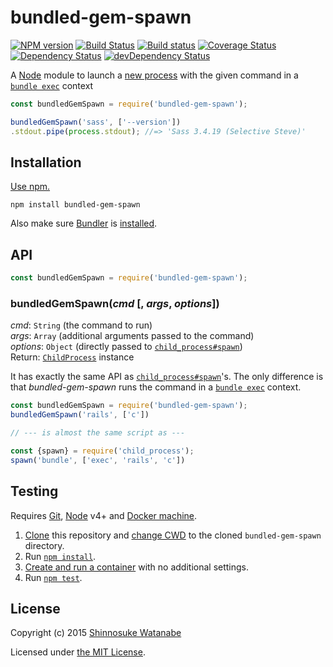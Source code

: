 # bundled-gem-spawn

[![NPM version](https://img.shields.io/npm/v/bundled-gem-spawn.svg)](https://www.npmjs.com/package/bundled-gem-spawn)
[![Build Status](https://travis-ci.org/shinnn/bundled-gem-spawn.svg?branch=master)](https://travis-ci.org/shinnn/bundled-gem-spawn)
[![Build status](https://ci.appveyor.com/api/projects/status/ssshinoo2e3fyryv/branch/master?svg=true)](https://ci.appveyor.com/project/ShinnosukeWatanabe/bundled-gem-spawn/branch/master)
[![Coverage Status](https://img.shields.io/coveralls/shinnn/bundled-gem-spawn.svg)](https://coveralls.io/github/shinnn/bundled-gem-spawn?branch=master)
[![Dependency Status](https://img.shields.io/david/shinnn/bundled-gem-spawn.svg?label=deps)](https://david-dm.org/shinnn/bundled-gem-spawn)
[![devDependency Status](https://img.shields.io/david/dev/shinnn/bundled-gem-spawn.svg?label=devDeps)](https://david-dm.org/shinnn/bundled-gem-spawn#info=devDependencies)

A [Node](https://nodejs.org/) module to launch a [new process](https://nodejs.org/api/child_process.html) with the given command in a [`bundle exec`](http://bundler.io/man/bundle-exec.1.html) context

```javascript
const bundledGemSpawn = require('bundled-gem-spawn');

bundledGemSpawn('sass', ['--version'])
.stdout.pipe(process.stdout); //=> 'Sass 3.4.19 (Selective Steve)'
```

## Installation

[Use npm.](https://docs.npmjs.com/cli/install)

```
npm install bundled-gem-spawn
```

Also make sure [Bundler](http://bundler.io/) is [installed](http://bundler.io/#getting-started).

## API

```javascript
const bundledGemSpawn = require('bundled-gem-spawn');
```

### bundledGemSpawn(*cmd* [, *args*, *options*])

*cmd*: `String` (the command to run)  
*args*: `Array` (additional arguments passed to the command)  
*options*: `Object` (directly passed to [`child_process#spawn`][spawn])  
Return: [`ChildProcess`](https://nodejs.org/api/child_process.html#child_process_class_childprocess) instance

It has exactly the same API as [`child_process#spawn`][spawn]'s. The only difference is that *bundled-gem-spawn* runs the command in a [`bundle exec`][bundle-exec] context.

```javascript
const bundledGemSpawn = require('bundled-gem-spawn');
bundledGemSpawn('rails', ['c'])

// --- is almost the same script as ---

const {spawn} = require('child_process');
spawn('bundle', ['exec', 'rails', 'c'])
```

## Testing

Requires [Git](https://git-scm.com/), [Node](https://nodejs.org/) v4+ and [Docker machine](https://docs.docker.com/machine/).

1. [Clone](https://git-scm.com/docs/git-clone) this repository and [change CWD](http://pubs.opengroup.org/onlinepubs/9699919799/utilities/cd.html) to the cloned `bundled-gem-spawn` directory.
2. Run [`npm install`](https://docs.npmjs.com/cli/install#synopsis).
3. [Create and run a container](https://docs.docker.com/machine/get-started/) with no additional settings.
4. Run [`npm test`](https://docs.npmjs.com/cli/test).

## License

Copyright (c) 2015 [Shinnosuke Watanabe](https://github.com/shinnn)

Licensed under [the MIT License](./LICENSE).

[spawn]: https://nodejs.org/api/child_process.html#child_process_child_process_spawn_command_args_options
[bundle-exec]: http://bundler.io/man/bundle-exec.1.html
